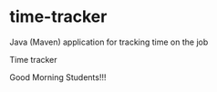 # time-tracker
Java (Maven) application for tracking time on the job

Time tracker 

Good Morning Students!!!
